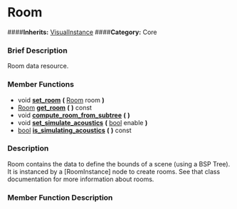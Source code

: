 #  Room  
####**Inherits:** [VisualInstance](class_visualinstance)
####**Category:** Core

###  Brief Description  
Room data resource.

###  Member Functions 
  * void  **[set&#95;room](#set_room)**  **(** [Room](class_room) room  **)**
  * [Room](class_room)  **[get&#95;room](#get_room)**  **(** **)** const
  * void  **[compute&#95;room&#95;from&#95;subtree](#compute_room_from_subtree)**  **(** **)**
  * void  **[set&#95;simulate&#95;acoustics](#set_simulate_acoustics)**  **(** [bool](class_bool) enable  **)**
  * [bool](class_bool)  **[is&#95;simulating&#95;acoustics](#is_simulating_acoustics)**  **(** **)** const

###  Description  
Room contains the data to define the bounds of a scene (using a BSP Tree). It is instanced by a [RoomInstance] node to create rooms. See that class documentation for more information about rooms.

###  Member Function Description  
